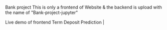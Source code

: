 Bank project
This is only a frontend of Website & the backend is upload with the name of "Bank-project-jupyter"

Live demo of frontend Term Deposit Prediction | 
